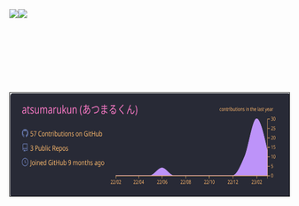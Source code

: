 <a href="https://github.com/atsumarukun">
  <img align="left" height="150px" src="https://github-readme-stats.vercel.app/api?username=atsumarukun&show_icons=true&count_private=true&theme=dracula" />
</a>
<a href="https://github.com/atsumarukun">
  <img align="left" height="150px" src="https://github-readme-stats.vercel.app/api/top-langs/?username=atsumarukun&count_private=true&theme=dracula&layout=compact" />
</a>

<a href="https://github.com/atsumarukun">
  <img align="left" height="186px" border="1" src="https://raw.githubusercontent.com/atsumarukun/atsumarukun/main/profile-summary-card-output/dracula/0-profile-details.svg" />
</a>
